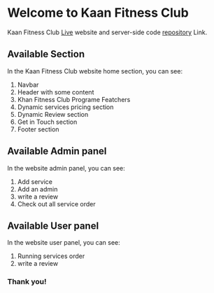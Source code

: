 # Welcome to Kaan Fitness Club

Kaan Fitness Club  [Live](https://kaan-fitness.web.app/) website and 
server-side code [repository](https://github.com/zunead/kaan-fitness-server) Link.

## Available Section

In the Kaan Fitness Club website home section, you can see:

1) Navbar
2) Header with some content
3) Khan Fitness Club Programe Featchers
4) Dynamic services pricing section
5) Dynamic Review section
6) Get in Touch section
7) Footer section

## Available Admin panel
In the  website admin panel, you can see:
1) Add service
2) Add an admin
3) write a review
4) Check out all service order


## Available User panel
In the  website user panel, you can see:

1) Running services order 
2) write a review


### Thank you!


